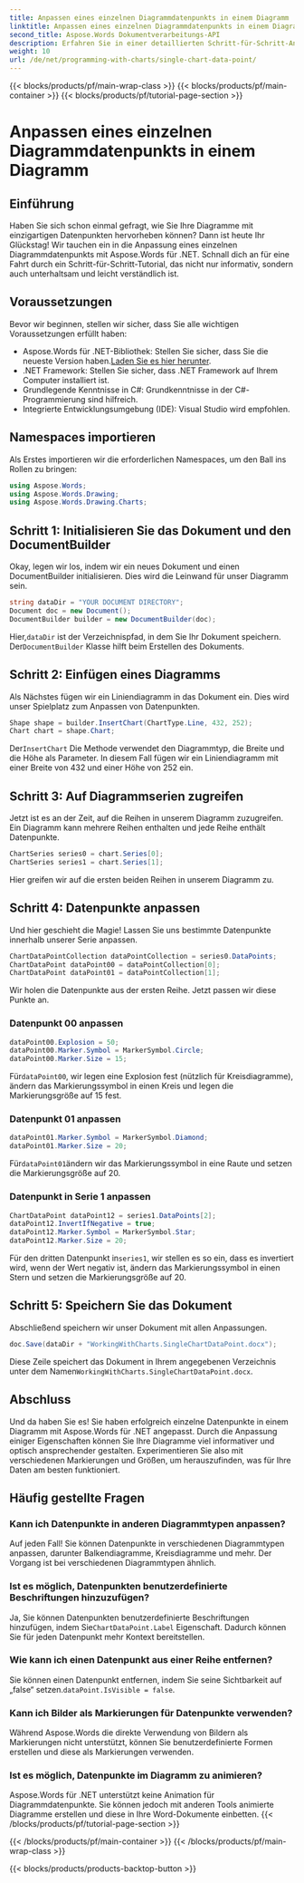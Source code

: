 ```yaml
---
title: Anpassen eines einzelnen Diagrammdatenpunkts in einem Diagramm
linktitle: Anpassen eines einzelnen Diagrammdatenpunkts in einem Diagramm
second_title: Aspose.Words Dokumentverarbeitungs-API
description: Erfahren Sie in einer detaillierten Schritt-für-Schritt-Anleitung, wie Sie einzelne Diagrammdatenpunkte mit Aspose.Words für .NET anpassen. Verbessern Sie Ihre Diagramme mit einzigartigen Markierungen und Größen.
weight: 10
url: /de/net/programming-with-charts/single-chart-data-point/
---
```


{{< blocks/products/pf/main-wrap-class >}}
{{< blocks/products/pf/main-container >}}
{{< blocks/products/pf/tutorial-page-section >}}

# Anpassen eines einzelnen Diagrammdatenpunkts in einem Diagramm

## Einführung

Haben Sie sich schon einmal gefragt, wie Sie Ihre Diagramme mit einzigartigen Datenpunkten hervorheben können? Dann ist heute Ihr Glückstag! Wir tauchen ein in die Anpassung eines einzelnen Diagrammdatenpunkts mit Aspose.Words für .NET. Schnall dich an für eine Fahrt durch ein Schritt-für-Schritt-Tutorial, das nicht nur informativ, sondern auch unterhaltsam und leicht verständlich ist.

## Voraussetzungen

Bevor wir beginnen, stellen wir sicher, dass Sie alle wichtigen Voraussetzungen erfüllt haben:

-  Aspose.Words für .NET-Bibliothek: Stellen Sie sicher, dass Sie die neueste Version haben.[Laden Sie es hier herunter](https://releases.aspose.com/words/net/).
- .NET Framework: Stellen Sie sicher, dass .NET Framework auf Ihrem Computer installiert ist.
- Grundlegende Kenntnisse in C#: Grundkenntnisse in der C#-Programmierung sind hilfreich.
- Integrierte Entwicklungsumgebung (IDE): Visual Studio wird empfohlen.

## Namespaces importieren

Als Erstes importieren wir die erforderlichen Namespaces, um den Ball ins Rollen zu bringen:

```csharp
using Aspose.Words;
using Aspose.Words.Drawing;
using Aspose.Words.Drawing.Charts;
```

## Schritt 1: Initialisieren Sie das Dokument und den DocumentBuilder

Okay, legen wir los, indem wir ein neues Dokument und einen DocumentBuilder initialisieren. Dies wird die Leinwand für unser Diagramm sein.

```csharp
string dataDir = "YOUR DOCUMENT DIRECTORY";
Document doc = new Document();
DocumentBuilder builder = new DocumentBuilder(doc);
```

 Hier,`dataDir` ist der Verzeichnispfad, in dem Sie Ihr Dokument speichern. Der`DocumentBuilder` Klasse hilft beim Erstellen des Dokuments.

## Schritt 2: Einfügen eines Diagramms

Als Nächstes fügen wir ein Liniendiagramm in das Dokument ein. Dies wird unser Spielplatz zum Anpassen von Datenpunkten.

```csharp
Shape shape = builder.InsertChart(ChartType.Line, 432, 252);
Chart chart = shape.Chart;
```

 Der`InsertChart` Die Methode verwendet den Diagrammtyp, die Breite und die Höhe als Parameter. In diesem Fall fügen wir ein Liniendiagramm mit einer Breite von 432 und einer Höhe von 252 ein.

## Schritt 3: Auf Diagrammserien zugreifen

Jetzt ist es an der Zeit, auf die Reihen in unserem Diagramm zuzugreifen. Ein Diagramm kann mehrere Reihen enthalten und jede Reihe enthält Datenpunkte.

```csharp
ChartSeries series0 = chart.Series[0];
ChartSeries series1 = chart.Series[1];
```

Hier greifen wir auf die ersten beiden Reihen in unserem Diagramm zu. 

## Schritt 4: Datenpunkte anpassen

Und hier geschieht die Magie! Lassen Sie uns bestimmte Datenpunkte innerhalb unserer Serie anpassen.

```csharp
ChartDataPointCollection dataPointCollection = series0.DataPoints;
ChartDataPoint dataPoint00 = dataPointCollection[0];
ChartDataPoint dataPoint01 = dataPointCollection[1];
```

Wir holen die Datenpunkte aus der ersten Reihe. Jetzt passen wir diese Punkte an.

### Datenpunkt 00 anpassen

```csharp
dataPoint00.Explosion = 50;
dataPoint00.Marker.Symbol = MarkerSymbol.Circle;
dataPoint00.Marker.Size = 15;
```

 Für`dataPoint00`, wir legen eine Explosion fest (nützlich für Kreisdiagramme), ändern das Markierungssymbol in einen Kreis und legen die Markierungsgröße auf 15 fest.

### Datenpunkt 01 anpassen

```csharp
dataPoint01.Marker.Symbol = MarkerSymbol.Diamond;
dataPoint01.Marker.Size = 20;
```

 Für`dataPoint01`ändern wir das Markierungssymbol in eine Raute und setzen die Markierungsgröße auf 20.

### Datenpunkt in Serie 1 anpassen

```csharp
ChartDataPoint dataPoint12 = series1.DataPoints[2];
dataPoint12.InvertIfNegative = true;
dataPoint12.Marker.Symbol = MarkerSymbol.Star;
dataPoint12.Marker.Size = 20;
```

 Für den dritten Datenpunkt in`series1`, wir stellen es so ein, dass es invertiert wird, wenn der Wert negativ ist, ändern das Markierungssymbol in einen Stern und setzen die Markierungsgröße auf 20.

## Schritt 5: Speichern Sie das Dokument

Abschließend speichern wir unser Dokument mit allen Anpassungen.

```csharp
doc.Save(dataDir + "WorkingWithCharts.SingleChartDataPoint.docx");
```

 Diese Zeile speichert das Dokument in Ihrem angegebenen Verzeichnis unter dem Namen`WorkingWithCharts.SingleChartDataPoint.docx`.

## Abschluss

Und da haben Sie es! Sie haben erfolgreich einzelne Datenpunkte in einem Diagramm mit Aspose.Words für .NET angepasst. Durch die Anpassung einiger Eigenschaften können Sie Ihre Diagramme viel informativer und optisch ansprechender gestalten. Experimentieren Sie also mit verschiedenen Markierungen und Größen, um herauszufinden, was für Ihre Daten am besten funktioniert.

## Häufig gestellte Fragen

### Kann ich Datenpunkte in anderen Diagrammtypen anpassen?

Auf jeden Fall! Sie können Datenpunkte in verschiedenen Diagrammtypen anpassen, darunter Balkendiagramme, Kreisdiagramme und mehr. Der Vorgang ist bei verschiedenen Diagrammtypen ähnlich.

### Ist es möglich, Datenpunkten benutzerdefinierte Beschriftungen hinzuzufügen?

 Ja, Sie können Datenpunkten benutzerdefinierte Beschriftungen hinzufügen, indem Sie`ChartDataPoint.Label` Eigenschaft. Dadurch können Sie für jeden Datenpunkt mehr Kontext bereitstellen.

### Wie kann ich einen Datenpunkt aus einer Reihe entfernen?

 Sie können einen Datenpunkt entfernen, indem Sie seine Sichtbarkeit auf „false“ setzen.`dataPoint.IsVisible = false`.

### Kann ich Bilder als Markierungen für Datenpunkte verwenden?

Während Aspose.Words die direkte Verwendung von Bildern als Markierungen nicht unterstützt, können Sie benutzerdefinierte Formen erstellen und diese als Markierungen verwenden.

### Ist es möglich, Datenpunkte im Diagramm zu animieren?

Aspose.Words für .NET unterstützt keine Animation für Diagrammdatenpunkte. Sie können jedoch mit anderen Tools animierte Diagramme erstellen und diese in Ihre Word-Dokumente einbetten.
{{< /blocks/products/pf/tutorial-page-section >}}

{{< /blocks/products/pf/main-container >}}
{{< /blocks/products/pf/main-wrap-class >}}

{{< blocks/products/products-backtop-button >}}
